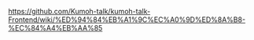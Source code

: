 https://github.com/Kumoh-talk/kumoh-talk-Frontend/wiki/%ED%94%84%EB%A1%9C%EC%A0%9D%ED%8A%B8-%EC%84%A4%EB%AA%85
